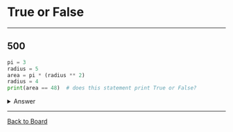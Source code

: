 # True or False

---

## 500

```python
pi = 3
radius = 5
area = pi * (radius ** 2)
radius = 4
print(area == 48)  # does this statement print True or False?
```

<details>
<summary>Answer</summary>
<br>
False  
The value of 75 would be assigned to the area variable.
</details>

---

[Back to Board](../board.md)
